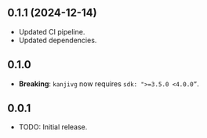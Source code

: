 ## 0.1.1 (2024-12-14)

- Updated CI pipeline.
- Updated dependencies.

## 0.1.0

- **Breaking**: `kanjivg` now requires `sdk: ">=3.5.0 <4.0.0”`.

## 0.0.1

- TODO: Initial release.
